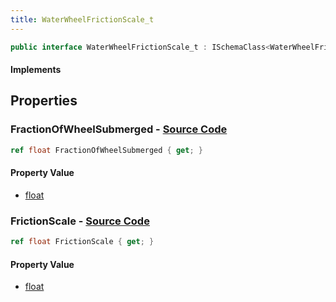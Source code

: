 ```yaml
---
title: WaterWheelFrictionScale_t
---
```


```csharp
public interface WaterWheelFrictionScale_t : ISchemaClass<WaterWheelFrictionScale_t>, ISchemaField, ISchemaClass, INativeHandle
```

#### Implements

## Properties

### **FractionOfWheelSubmerged** - [Source Code](https://github.com/swiftly-solution/swiftlys2/blob/main/managed/src/SwiftlyS2.Generated/Schemas/Interfaces/WaterWheelFrictionScale_t.cs#L16)

```csharp
ref float FractionOfWheelSubmerged { get; }
```

#### Property Value

- [float](https://learn.microsoft.com/dotnet/api/system.single)

### **FrictionScale** - [Source Code](https://github.com/swiftly-solution/swiftlys2/blob/main/managed/src/SwiftlyS2.Generated/Schemas/Interfaces/WaterWheelFrictionScale_t.cs#L18)

```csharp
ref float FrictionScale { get; }
```

#### Property Value

- [float](https://learn.microsoft.com/dotnet/api/system.single)

